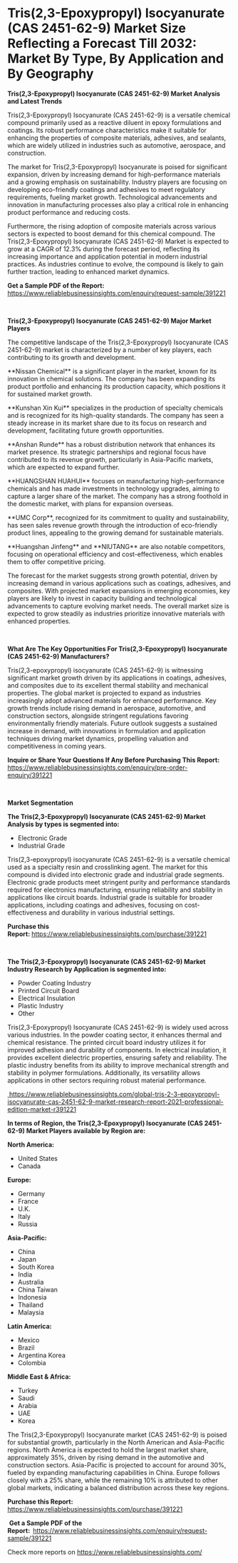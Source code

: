 <p><h1>Tris(2,3-Epoxypropyl) Isocyanurate (CAS 2451-62-9) Market Size Reflecting a Forecast Till 2032: Market By Type, By Application and By Geography</h1></p><p><strong>Tris(2,3-Epoxypropyl) Isocyanurate (CAS 2451-62-9) Market Analysis and Latest Trends</strong></p>
<p><p>Tris(2,3-Epoxypropyl) Isocyanurate (CAS 2451-62-9) is a versatile chemical compound primarily used as a reactive diluent in epoxy formulations and coatings. Its robust performance characteristics make it suitable for enhancing the properties of composite materials, adhesives, and sealants, which are widely utilized in industries such as automotive, aerospace, and construction.</p><p>The market for Tris(2,3-Epoxypropyl) Isocyanurate is poised for significant expansion, driven by increasing demand for high-performance materials and a growing emphasis on sustainability. Industry players are focusing on developing eco-friendly coatings and adhesives to meet regulatory requirements, fueling market growth. Technological advancements and innovation in manufacturing processes also play a critical role in enhancing product performance and reducing costs.</p><p>Furthermore, the rising adoption of composite materials across various sectors is expected to boost demand for this chemical compound. The Tris(2,3-Epoxypropyl) Isocyanurate (CAS 2451-62-9) Market is expected to grow at a CAGR of 12.3% during the forecast period, reflecting its increasing importance and application potential in modern industrial practices. As industries continue to evolve, the compound is likely to gain further traction, leading to enhanced market dynamics.</p></p>
<p><strong>Get a Sample PDF of the Report:&nbsp;</strong> <a href="https://www.reliablebusinessinsights.com/enquiry/request-sample/391221?utm_campaign=2811&utm_medium=2&utm_source=Github&utm_content=ia&utm_term=29032025&utm_id=tris23-epoxypropyl-isocyanurate-cas-2451-62-9">https://www.reliablebusinessinsights.com/enquiry/request-sample/391221</a></p>
<p>&nbsp;</p>
<p><strong>Tris(2,3-Epoxypropyl) Isocyanurate (CAS 2451-62-9) Major Market Players</strong></p>
<p><p>The competitive landscape of the Tris(2,3-Epoxypropyl) Isocyanurate (CAS 2451-62-9) market is characterized by a number of key players, each contributing to its growth and development.</p><p>**Nissan Chemical** is a significant player in the market, known for its innovation in chemical solutions. The company has been expanding its product portfolio and enhancing its production capacity, which positions it for sustained market growth.</p><p>**Kunshan Xin Kui** specializes in the production of specialty chemicals and is recognized for its high-quality standards. The company has seen a steady increase in its market share due to its focus on research and development, facilitating future growth opportunities. </p><p>**Anshan Runde** has a robust distribution network that enhances its market presence. Its strategic partnerships and regional focus have contributed to its revenue growth, particularly in Asia-Pacific markets, which are expected to expand further.</p><p>**HUANGSHAN HUAHUI** focuses on manufacturing high-performance chemicals and has made investments in technology upgrades, aiming to capture a larger share of the market. The company has a strong foothold in the domestic market, with plans for expansion overseas.</p><p>**UMC Corp**, recognized for its commitment to quality and sustainability, has seen sales revenue growth through the introduction of eco-friendly product lines, appealing to the growing demand for sustainable materials.</p><p>**Huangshan Jinfeng** and **NIUTANG** are also notable competitors, focusing on operational efficiency and cost-effectiveness, which enables them to offer competitive pricing.</p><p>The forecast for the market suggests strong growth potential, driven by increasing demand in various applications such as coatings, adhesives, and composites. With projected market expansions in emerging economies, key players are likely to invest in capacity building and technological advancements to capture evolving market needs. The overall market size is expected to grow steadily as industries prioritize innovative materials with enhanced properties.</p></p>
<p>&nbsp;</p>
<p><strong>What Are The Key Opportunities For Tris(2,3-Epoxypropyl) Isocyanurate (CAS 2451-62-9) Manufacturers?</strong></p>
<p><p>Tris(2,3-epoxypropyl) isocyanurate (CAS 2451-62-9) is witnessing significant market growth driven by its applications in coatings, adhesives, and composites due to its excellent thermal stability and mechanical properties. The global market is projected to expand as industries increasingly adopt advanced materials for enhanced performance. Key growth trends include rising demand in aerospace, automotive, and construction sectors, alongside stringent regulations favoring environmentally friendly materials. Future outlook suggests a sustained increase in demand, with innovations in formulation and application techniques driving market dynamics, propelling valuation and competitiveness in coming years.</p></p>
<p><strong>Inquire or Share Your Questions If Any Before Purchasing This Report:</strong> <a href="https://www.reliablebusinessinsights.com/enquiry/pre-order-enquiry/391221?utm_campaign=2811&utm_medium=2&utm_source=Github&utm_content=ia&utm_term=29032025&utm_id=tris23-epoxypropyl-isocyanurate-cas-2451-62-9">https://www.reliablebusinessinsights.com/enquiry/pre-order-enquiry/391221</a></p>
<p>&nbsp;</p>
<p><strong>Market Segmentation</strong></p>
<p><strong>The Tris(2,3-Epoxypropyl) Isocyanurate (CAS 2451-62-9) Market Analysis by types is segmented into:</strong></p>
<p><ul><li>Electronic Grade</li><li>Industrial Grade</li></ul></p>
<p><p>Tris(2,3-epoxypropyl) isocyanurate (CAS 2451-62-9) is a versatile chemical used as a specialty resin and crosslinking agent. The market for this compound is divided into electronic grade and industrial grade segments. Electronic grade products meet stringent purity and performance standards required for electronics manufacturing, ensuring reliability and stability in applications like circuit boards. Industrial grade is suitable for broader applications, including coatings and adhesives, focusing on cost-effectiveness and durability in various industrial settings.</p></p>
<p><strong>Purchase this Report:&nbsp;</strong><a href="https://www.reliablebusinessinsights.com/purchase/391221?utm_campaign=2811&utm_medium=2&utm_source=Github&utm_content=ia&utm_term=29032025&utm_id=tris23-epoxypropyl-isocyanurate-cas-2451-62-9">https://www.reliablebusinessinsights.com/purchase/391221</a></p>
<p>&nbsp;</p>
<p><strong>The Tris(2,3-Epoxypropyl) Isocyanurate (CAS 2451-62-9) Market Industry Research by Application is segmented into:</strong></p>
<p><ul><li>Powder Coating Industry</li><li>Printed Circuit Board</li><li>Electrical Insulation</li><li>Plastic Industry</li><li>Other</li></ul></p>
<p><p>Tris(2,3-Epoxypropyl) Isocyanurate (CAS 2451-62-9) is widely used across various industries. In the powder coating sector, it enhances thermal and chemical resistance. The printed circuit board industry utilizes it for improved adhesion and durability of components. In electrical insulation, it provides excellent dielectric properties, ensuring safety and reliability. The plastic industry benefits from its ability to improve mechanical strength and stability in polymer formulations. Additionally, its versatility allows applications in other sectors requiring robust material performance.</p></p>
<p><a href="https://www.reliablebusinessinsights.com/global-tris-2-3-epoxypropyl-isocyanurate-cas-2451-62-9-market-research-report-2021-professional-edition-market-r391221?utm_campaign=2811&utm_medium=2&utm_source=Github&utm_content=ia&utm_term=29032025&utm_id=tris23-epoxypropyl-isocyanurate-cas-2451-62-9">&nbsp;https://www.reliablebusinessinsights.com/global-tris-2-3-epoxypropyl-isocyanurate-cas-2451-62-9-market-research-report-2021-professional-edition-market-r391221</a></p>
<p><strong>In terms of Region, the Tris(2,3-Epoxypropyl) Isocyanurate (CAS 2451-62-9) Market Players available by Region are:</strong></p>
<p>
    <p> <strong> North America: </strong>
        <ul>
            <li>United States</li>
            <li>Canada</li>
        </ul>
        </p> 
    <p> <strong> Europe: </strong>
        <ul>
            <li>Germany</li>
            <li>France</li>
            <li>U.K.</li>
            <li>Italy</li>
            <li>Russia</li>
        </ul>
        </p> 
    <p> <strong> Asia-Pacific: </strong>
        <ul>
            <li>China</li>
            <li>Japan</li>
            <li>South Korea</li>
            <li>India</li>
            <li>Australia</li>
            <li>China Taiwan</li>
            <li>Indonesia</li>
            <li>Thailand</li>
            <li>Malaysia</li>
        </ul>
        </p> 
    <p> <strong> Latin America: </strong>
        <ul>
            <li>Mexico</li>
            <li>Brazil</li>
            <li>Argentina Korea</li>
            <li>Colombia</li>
        </ul>
        </p> 
    <p> <strong> Middle East & Africa: </strong>
        <ul>
            <li>Turkey</li>
            <li>Saudi</li>
            <li>Arabia</li>
            <li>UAE</li>
            <li>Korea</li>
        </ul>
    </p>
    </p>
<p><p>The Tris(2,3-Epoxypropyl) Isocyanurate market (CAS 2451-62-9) is poised for substantial growth, particularly in the North American and Asia-Pacific regions. North America is expected to hold the largest market share, approximately 35%, driven by rising demand in the automotive and construction sectors. Asia-Pacific is projected to account for around 30%, fueled by expanding manufacturing capabilities in China. Europe follows closely with a 25% share, while the remaining 10% is attributed to other global markets, indicating a balanced distribution across these key regions.</p></p>
<p><strong>Purchase this Report: </strong><a href="https://www.reliablebusinessinsights.com/purchase/391221?utm_campaign=2811&utm_medium=2&utm_source=Github&utm_content=ia&utm_term=29032025&utm_id=tris23-epoxypropyl-isocyanurate-cas-2451-62-9">https://www.reliablebusinessinsights.com/purchase/391221</a></p>
<p>&nbsp;<strong>Get a Sample PDF of the Report:&nbsp;&nbsp;</strong><a href="https://www.reliablebusinessinsights.com/enquiry/request-sample/391221?utm_campaign=2811&utm_medium=2&utm_source=Github&utm_content=ia&utm_term=29032025&utm_id=tris23-epoxypropyl-isocyanurate-cas-2451-62-9">https://www.reliablebusinessinsights.com/enquiry/request-sample/391221</a></p>
<p><strong></strong></p>
<p>Check more reports on <a href="https://www.reliablebusinessinsights.com/?utm_campaign=2811&utm_medium=2&utm_source=Github&utm_content=ia&utm_term=29032025&utm_id=tris23-epoxypropyl-isocyanurate-cas-2451-62-9">https://www.reliablebusinessinsights.com/</a></p>